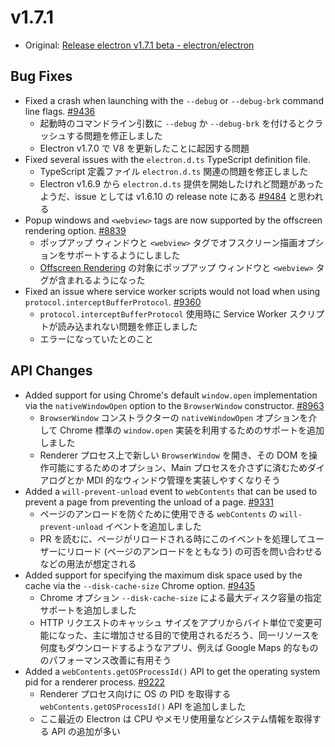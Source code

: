 # v1.7.1

* Original: [Release electron v1.7.1 beta - electron/electron](https://github.com/electron/electron/releases/tag/v1.7.1)

## Bug Fixes

* Fixed a crash when launching with the `--debug` or `--debug-brk` command line flags. [#9436](https://github.com/electron/electron/pull/9436)
  * 起動時のコマンドライン引数に `--debug` か `--debug-brk` を付けるとクラッシュする問題を修正しました
  * Electron v1.7.0 で V8 を更新したことに起因する問題
* Fixed several issues with the `electron.d.ts` TypeScript definition file.
  * TypeScript 定義ファイル `electron.d.ts` 関連の問題を修正しました
  * Electron v1.6.9 から `electron.d.ts` 提供を開始したけれど問題があったようだ、issue としては v1.6.10 の release note にある [#9484](https://github.com/electron/electron/pull/9484) と思われる
* Popup windows and `<webview>` tags are now supported by the offscreen rendering option. [#8839](https://github.com/electron/electron/pull/8839)
  * ポップアップ ウィンドウと `<webview>` タグでオフスクリーン描画オプションをサポートするようにしました
  * [Offscreen Rendering](https://github.com/electron/electron/blob/master/docs/tutorial/offscreen-rendering.md) の対象にポップアップ ウィンドウと `<webview>` タグが含まれるようになった
* Fixed an issue where service worker scripts would not load when using `protocol.interceptBufferProtocol`. [#9360](https://github.com/electron/electron/pull/9360)
  * `protocol.interceptBufferProtocol` 使用時に Service Worker スクリプトが読み込まれない問題を修正しました
  * エラーになっていたとのこと

## API Changes

* Added support for using Chrome's default `window.open` implementation via the `nativeWindowOpen` option to the `BrowserWindow` constructor. [#8963](https://github.com/electron/electron/pull/8963)
  * `BrowserWindow` コンストラクターの `nativeWindowOpen` オプションを介して Chrome 標準の `window.open` 実装を利用するためのサポートを追加しました
  * Renderer プロセス上で新しい `BrowserWindow` を開き、その DOM を操作可能にするためのオプション、Main プロセスを介さずに済むためダイアログとか MDI 的なウィンドウ管理を実装しやすくなりそう
* Added a `will-prevent-unload` event to `webContents` that can be used to prevent a page from preventing the unload of a page. [#9331](https://github.com/electron/electron/pull/9331)
  * ページのアンロードを防ぐために使用できる `webContents` の `will-prevent-unload` イベントを追加しました
  * PR を読むに、ページがリロードされる時にこのイベントを処理してユーザーにリロード (ページのアンロードをともなう) の可否を問い合わせるなどの用法が想定される
* Added support for specifying the maximum disk space used by the cache via the `--disk-cache-size` Chrome option. [#9435](https://github.com/electron/electron/pull/9435)
  * Chrome オプション `--disk-cache-size` による最大ディスク容量の指定サポートを追加しました
  * HTTP リクエストのキャッシュ サイズをアプリからバイト単位で変更可能になった、主に増加させる目的で使用されるだろう、同一リソースを何度もダウンロードするようなアプリ、例えば Google Maps 的なもののパフォーマンス改善に有用そう
* Added a `webContents.getOSProcessId()` API to get the operating system pid for a renderer process. [#9222](https://github.com/electron/electron/pull/9222)
  * Renderer プロセス向けに OS の PID を取得する `webContents.getOSProcessId()` API を追加しました
  * ここ最近の Electron は CPU やメモリ使用量などシステム情報を取得する API の追加が多い
